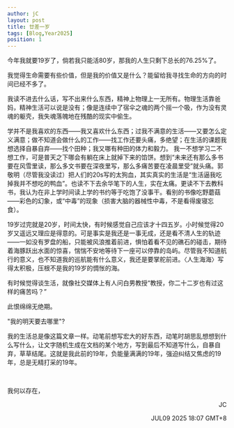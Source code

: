 ```yaml
---
author: jC
layout: post
title: 廿差一岁
tags: [Blog,Year2025]
position: 1
---
```


今年我就要19岁了，倘若我只能活80岁，那我的人生只剩下总长的76.25%了。


我觉得生命需要有些价值，但是我的价值又是什么？能留给我寻找生命的方向的时间已经不多了。


我读不进去什么话，写不出来什么东西，精神上物理上一无所有。物理生活靠爸妈，精神生活可以说是没有；像是连续中了宿伞之魂的两个摇一个吸，作为没有灵魂的躯壳，我失魂落魄地在残酷的现实中偷生。


学并不是我喜欢的东西——我又喜欢什么东西；过我不满意的生活——又要怎么定义满意；做不知道会做什么的工作——找工作还要头痛，多绝望；在生活的课题我想选择自暴自弃——找个田种；我又哪有种田的体力和毅力。 我一不想学习二不想工作，可是普天之下哪会有躺在床上就掉下来的馅饼。想到“未来还有那么多书要在风雪里读，那么多文书要在深夜里写，那么多痛苦要在凌晨里受”就头痛。郭敬明（尽管我没读过）把人们的20s写的太狗血，其实真实的生活是“生活逼我吃掉我并不想吃的鸭血”。也读不下去余华笔下的人生，实在太痛。更读不下去教科书，我认为在非上学时间读上学的书约等于吃饱了没事干。看别的书像吃野蘑菇——彩色的幻象，或“中毒”的现象（损害大脑的器械性中毒，不是看得废寝忘食）。


19岁过完就是20岁，时间太快，有时候感觉自己应该才十四五岁。小时候觉得20岁又遥远又理应是得意的。可是事实是我还是一事无成，还是看不清人生的轨迹——一如没有罗盘的船，只能被风浪推着前进，惧怕着看不见的礁石的碰击，期待着海豚跃出水面的惊喜，惴惴不安地等待下一座可以停靠的岛屿。尽管我不知道航行的意义，也不知道我的巡航能有什么意义，我还是要掌舵前进。〈人生海海〉写得太积极，压根不是我的19岁的惆怅的海。


有时候觉得谈生活，就像社交媒体上有人问白男教授“教授，你二十二岁也有过这样的痛苦吗？”

此恨绵绵无绝期。

"我的明天要去哪里"?


我的生活总是像这篇文章一样。动笔前想写宏大的好东西，动笔时胡思乱想想到什么写什么，让文字随机生成在文档的某个地方，写到最后不知道写什么，自暴自弃，草草结尾。这就是我此前的19年，负能量满满的19年，强迫纠结又焦虑的19年，总是无精打采的19年。

<br>

我何以存在，

<p align="right">JC</p> 
<p align="right">JUL09 2025 18:07 GMT+8</p> 
